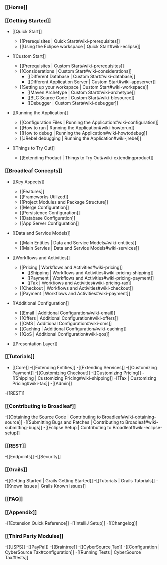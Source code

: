 ### [[Home]]

### [[Getting Started]]

- [[Quick Start]]
    - [[Prerequisites | Quick Start#wiki-prerequisites]]
    - [[Using the Eclipse workspace | Quick Start#wiki-eclipse]]

- [[Custom Start]]
    - [[Prerequisites | Custom Start#wiki-prerequisites]]
    - [[Considerations | Custom Start#wiki-considerations]]
        - [[Different Database | Custom Start#wiki-database]]
        - [[Different Application Server | Custom Start#wiki-appserver]]
    - [[Setting up your workspace | Custom Start#wiki-workspace]]
        - [[Maven Archetype | Custom Start#wiki-archetype]]
        - [[BLC Source Code | Custom Start#wiki-blcsource]]
        - [[Debugger | Custom Start#wiki-debugger]]

- [[Running the Application]]
    - [[Configuration Files | Running the Application#wiki-configuration]]
    - [[How to run | Running the Application#wiki-howtorun]]
    - [[How to debug | Running the Application#wiki-howtodebug]]
    - [[JRebel debugging | Running the Application#wiki-jrebel]]

- [[Things to Try Out]]
    - [[Extending Product | Things to Try Out#wiki-extendingproduct]]

### [[Broadleaf Concepts]]

- [[Key Aspects]]
    - [[Features]]
    - [[Frameworks Utilized]]
    - [[Project Modules and Package Structure]]
    - [[Merge Configuration]]
    - [[Persistence Configuration]]
    - [[Database Configuration]]
    - [[App Server Configuration]]

- [[Data and Service Models]]
    - [[Main Entities | Data and Service Models#wiki-entities]]
    - [[Main Servies | Data and Service Models#wiki-services]]

- [[Workflows and Activities]]
    - [[Pricing | Workflows and Activities#wiki-pricing]]
        - [[Shipping | Workflows and Activities#wiki-pricing-shipping]]
        - [[Payment | Workflows and Activities#wiki-pricing-payment]]
        - [[Tax | Workflows and Activities#wiki-pricing-tax]]
    - [[Checkout | Workflows and Activities#wiki-checkout]]
    - [[Payment | Workflows and Activities#wiki-payment]]

- [[Additional Configuration]]
    - [[Email | Additional Configuration#wiki-email]]
    - [[Offers | Additional Configuration#wiki-offers]]
    - [[CMS | Additional Configuration#wiki-cms]]
    - [[Caching | Additional Configuration#wiki-caching]]
    - [[QoS | Additional Configuration#wiki-qos]]

- [[Presentation Layer]]

### [[Tutorials]]

- [[Core]]
    -[[Extending Entities]]
    -[[Extending Services]]
    -[[Customizing Payment]]
    -[[Customizing Checkout]]
    -[[Customizing Pricing]]
        -[[Shipping | Customizing Pricing#wiki-shipping]]
        -[[Tax | Customizing Pricing#wiki-tax]]
-[[Admin]]

-[[REST]]

### [[Contributing to Broadleaf]]
-[[Obtaining the Source Code | Contributing to Broadleaf#wiki-obtaining-source]]
-[[Submitting Bugs and Patches | Contributing to Broadleaf#wiki-submitting-bugs]]
-[[Eclipse Setup | Contributing to Broadleaf#wiki-eclipse-setup]]

### [[REST]]
-[[Endpoints]]
-[[Security]]

### [[Grails]]
-[[Getting Started | Grails Getting Started]]
-[[Tutorials | Grails Tutorials]]
-[[Known Issues | Grails Known Issues]]

### [[FAQ]]

### [[Appendix]]
-[[Extension Quick Reference]]
-[[IntelliJ Setup]]
-[[Changelog]]

### [[Third Party Modules]]
-[[USPS]]
-[[PayPal]]
-[[Braintree]]
-[[CyberSource Tax]]
    -[[Configuration | CyberSource Tax#configuration]]
    -[[Running Tests | CyberSource Tax#tests]]



